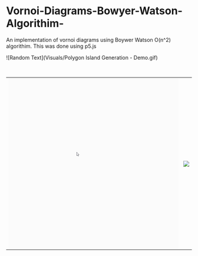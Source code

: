 # Vornoi-Diagrams-Bowyer-Watson-Algorithim-
An implementation of vornoi diagrams using Boywer Watson O(n^2) algorithim.
This was done using p5.js

![Random Text](Visuals/Polygon Island Generation - Demo.gif)
<table>
  <tr>
  <td>
<img align="center" src="Visuals/Polygon Island Generation - Demo.gif">
</td>
  <td>
<img align="center" src="Visuals/Lloyd Relaxation - Demo.gif">
</td>
    </tr>
  <tr>
  <img align="center src="Visuals/Vornoi Diagram - Demo.gif">
</tr>
</table>

